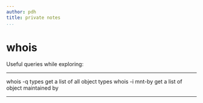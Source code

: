 ```yaml
---
author: pdh
title: private notes
...
```


# whois

Useful queries while exploring:

---------------------------- ---------------------------------------
whois -q types               get a list of all object types
whois -i mnt-by <nic-hdl>    get a list of object maintained by <nic-hdl>
---------------------------- ---------------------------------------

